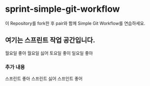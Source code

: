 # sprint-simple-git-workflow

이 Repository를 fork한 후 pair와 함께 Simple Git Workflow를 연습하세요.

## 여기는 스프린트 작업 공간입니다.

월요일 좋아
월요일 싫어
토요일 좋이
일요일 좋아
### 추가 내용
스프린트 좋아
스프린트 싫어
스프인트 좋어
